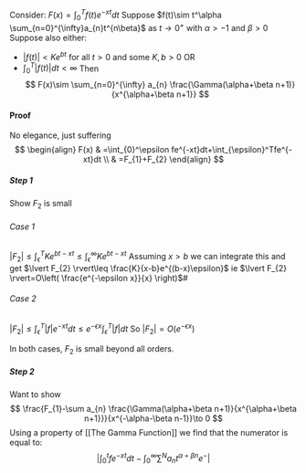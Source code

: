 Consider: $F(x)=\int_{0}^Tf(t)e^{-xt}dt$
Suppose $f(t)\sim t^\alpha \sum_{n=0}^{\infty}a_{n}t^{n\beta}$ as $t\to 0^{+}$ with $\alpha>-1$ and $\beta>0$
Suppose also either: 
- $\lvert f(t) \rvert<Ke^{bt}$ for all $t>0$ and some $K,b>0$
OR
- $\int _0^T\lvert f(t) \rvert dt<\infty$
Then 
$$
F(x)\sim \sum_{n=0}^{\infty} a_{n} \frac{\Gamma(\alpha+\beta n+1)}{x^{\alpha+\beta n+1}}
$$

#### Proof
No elegance, just suffering
$$
\begin{align}
F(x) & =\int_{0}^\epsilon fe^{-xt}dt+\int_{\epsilon}^Tfe^{-xt}dt \\
 & =F_{1}+F_{2}
\end{align}
$$
##### Step 1
Show $F_{2}$ is small
###### Case 1
$\lvert F_{2} \rvert\leq \int_{\epsilon}^TKe^{bt-xt}\leq \int_{\epsilon}^\infty Ke^{bt-xt}$
Assuming $x>b$ we can integrate this and get
$\lvert F_{2} \rvert\leq \frac{K}{x-b}e^{(b-x)\epsilon}$ ie $\lvert F_{2} \rvert=O\left( \frac{e^{-\epsilon x}}{x} \right)$#
###### Case 2
$\lvert F_{2} \rvert\leq \int_{\epsilon}^T\lvert f \rvert e^{-xt}dt\leq e^{-\epsilon x}\int_{\epsilon}^T\lvert f \rvert dt$
So $\lvert F_{2} \rvert=O(e^{-\epsilon x})$

In both cases, $F_{2}$ is small beyond all orders.

##### Step 2
Want to show
$$
\frac{F_{1}-\sum a_{n} \frac{\Gamma(\alpha+\beta n+1)}{x^{\alpha+\beta n+1}}}{x^{-\alpha-\beta n-1}}\to 0
$$
Using a property of [[The Gamma Function]] we find that the numerator is equal to:
$$
\left\lvert  \int_{0}^tfe^{-xt}dt-\int_{0}^\infty \sum^Na_{n}t^{\alpha+\beta n}e^{-}  \right\rvert 
$$